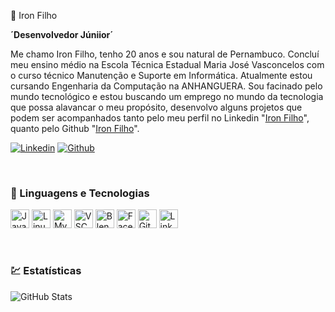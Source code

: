 🔵 Iron Filho

**´Desenvolvedor Júniior´**

Me chamo Iron Filho, tenho 20 anos e sou natural de Pernambuco.
Concluí meu ensino médio na Escola Técnica Estadual Maria José Vasconcelos 
com o curso técnico Manutenção e Suporte em Informática. Atualmente estou cursando
Engenharia da Computação na ANHANGUERA. Sou facinado pelo mundo tecnológico e estou
buscando um emprego no mundo da tecnologia que possa alavancar o meu propósito, 
desenvolvo alguns projetos que podem ser acompanhados tanto pelo meu perfil 
no Linkedin "[Iron Filho](https://www.linkedin.com/in/iron-filho-1920662a6)", quanto pelo Github "[Iron Filho](https://github.com/Iron-Filho)".

<p align="left">
    <a href="https://www.linkedin.com/in/iron-filho-1920662a6">
     <img 
        alt="Linkedin" title="Siga-me no Linkedin" src="https://custom-icon-badges.demolab.com/github/followers/IronFilho?color=236ad3&labelColor=1155ba&style=for-the-badge&logo=person-add&label=Linkedin&logoColor=white"/></a>
    <a href="https://github.com/Iron-Filho">
    <img 
        alt="Github" title="Siga-me no Github" src="https://custom-icon-badges.demolab.com/github/stars/IronFilho?color=55960c&style=for-the-badge&labelColor=488207&logo=Github"/></a>
   </p>
<br/>

### 🤖 Linguagens e Tecnologias

<img 
    aling= "left"
    alt= "Java"
    title= "Java"
    width= "30px"
    style= "padding-rigth: 10px;"
    src="https://cdn.jsdelivr.net/gh/devicons/devicon@latest/icons/java/java-original.svg" 
/>
<img  
    aling= "left"
    alt= "Linux"
    title= "Linux"
    width= "30px"
    src="https://cdn.jsdelivr.net/gh/devicons/devicon@latest/icons/linux/linux-original.svg" 
/>
<img  
    aling= "left"
    alt= "MySQL"
    title= "MySQL"
    width= "30px"
    src="https://cdn.jsdelivr.net/gh/devicons/devicon@latest/icons/mysql/mysql-original.svg" 
/>
<img  
    aling= "left"
    alt= "VSCode"
    title= "VSCode"
    width= "30px"
    src="https://cdn.jsdelivr.net/gh/devicons/devicon@latest/icons/vscode/vscode-original.svg"       
/>
<img 
    aling= "left"
    alt= "Blender"
    title= "Blender"
    width= "30px"
    style= "padding-rigth: 10px;"
    src="https://cdn.jsdelivr.net/gh/devicons/devicon@latest/icons/blender/blender-original.svg" 
/>
<img  
    aling= "left"
    alt= "Facebook"
    title= "Facebook"
    width= "30px"
    style= "padding-rigth: 10px;"
    src="https://cdn.jsdelivr.net/gh/devicons/devicon@latest/icons/facebook/facebook-original.svg" 
/>
<img  
    aling= "left"
    alt= "GitHub"
    title= "GitHub"
    width= "30px"
    src="https://cdn.jsdelivr.net/gh/devicons/devicon@latest/icons/github/github-original.svg" 
/>
<img   
    aling= "left"
    alt= "Linkedin"
    title= "Linkedin"
    width= "30px"
    src="https://cdn.jsdelivr.net/gh/devicons/devicon@latest/icons/linkedin/linkedin-original.svg" 
/>

<br/>

### 💹 Estatísticas

<img   
    aling= "left"
    alt= "GitHub Stats"
    heigth= "200px"
    src= "https://github-readme-stats.vercel.app/api?username=Iron-Filho&show_icons=true&theme=tokyonight&include_all_comits=true&locale=pt-br"
/>
